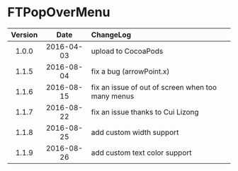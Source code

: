 # FTPopOverMenu


| Version | Date | ChangeLog |
|:--------:|:--------:|:--------|
|1.0.0|2016-04-03|upload to CocoaPods|
|1.1.5|2016-08-04|fix a bug (arrowPoint.x)|
|1.1.6|2016-08-15|fix an issue of out of screen when too many menus|
|1.1.7|2016-08-22|fix an issue thanks to Cui Lizong|
|1.1.8|2016-08-25|add custom width support|
|1.1.9|2016-08-26|add custom text color support|




